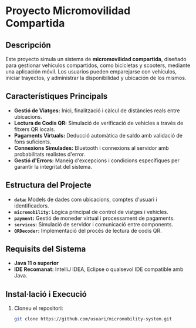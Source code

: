# Proyecto Micromovilidad Compartida

## Descripción
Este proyecto simula un sistema de **micromovilidad compartida**, diseñado para gestionar vehículos compartidos, como bicicletas y scooters, mediante una aplicación móvil. Los usuarios pueden emparejarse con vehículos, iniciar trayectos, y administrar la disponibilidad y ubicación de los mismos.
## Característiques Principals
- **Gestió de Viatges:** Inici, finalització i càlcul de distàncies reals entre ubicacions.
- **Lectura de Codis QR:** Simulació de verificació de vehicles a través de fitxers QR locals.
- **Pagaments Virtuals:** Deducció automàtica de saldo amb validació de fons suficients.
- **Connexions Simulades:** Bluetooth i connexions al servidor amb probabilitats realistes d'error.
- **Gestió d'Errors:** Maneig d'excepcions i condicions específiques per garantir la integritat del sistema.

## Estructura del Projecte
- **`data`:** Models de dades com ubicacions, comptes d'usuari i identificadors.
- **`micromobility`:** Lògica principal de control de viatges i vehicles.
- **`payment`:** Gestió de moneder virtual i processament de pagaments.
- **`services`:** Simulació de servidor i comunicació entre components.
- **`QRDecoder`:** Implementació del procés de lectura de codis QR.

## Requisits del Sistema
- **Java 11 o superior**
- **IDE Recomanat:** IntelliJ IDEA, Eclipse o qualsevol IDE compatible amb Java.

## Instal·lació i Execució
1. Cloneu el repositori:
   ```bash
   git clone https://github.com/usuari/micromobility-system.git
